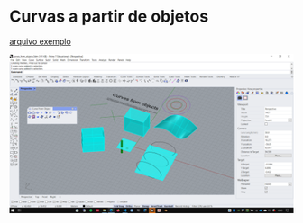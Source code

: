 # Curvas a partir de objetos

[arquivo exemplo](./curves_from_objects.3dm)


![img](./curves_from_obj.png)